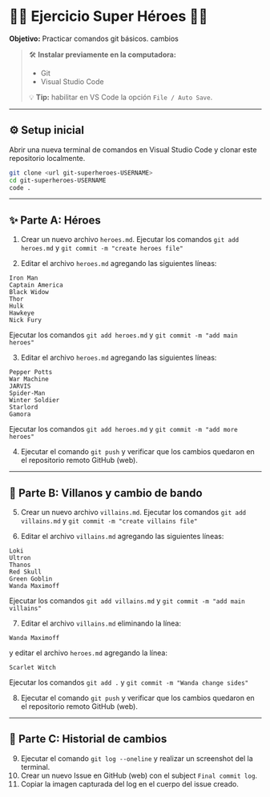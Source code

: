 # 🦸‍♂️ Ejercicio Super Héroes 🦸‍♀️

**Objetivo:** Practicar comandos git básicos.
cambios
> 🛠️ **Instalar previamente en la computadora:**
> + Git
> + Visual Studio Code
>
> 💡 **Tip:** habilitar en VS Code la opción `File / Auto Save`.

-----

## ⚙️ Setup inicial

Abrir una nueva terminal de comandos en Visual Studio Code y clonar este repositorio localmente.

```bash
git clone <url git-superheroes-USERNAME>
cd git-superheroes-USERNAME
code .
```
-----

## ✨ Parte A: Héroes

1. Crear un nuevo archivo `heroes.md`.
Ejecutar los comandos `git add heroes.md` y `git commit -m "create heroes file"`

2. Editar el archivo `heroes.md` agregando las siguientes líneas:
```
Iron Man
Captain America
Black Widow
Thor
Hulk
Hawkeye
Nick Fury
```
Ejecutar los comandos `git add heroes.md` y `git commit -m "add main heroes"`

3. Editar el archivo `heroes.md` agregando las siguientes líneas:
```
Pepper Potts
War Machine
JARVIS
Spider-Man
Winter Soldier
Starlord
Gamora
```
Ejecutar los comandos `git add heroes.md` y `git commit -m "add more heroes"`

4. Ejecutar el comando `git push` y verificar que los cambios quedaron en el repositorio remoto GitHub (web).

-----

## 🦹 Parte B: Villanos y cambio de bando

5. Crear un nuevo archivo `villains.md`.
Ejecutar los comandos `git add villains.md` y `git commit -m "create villains file"`

6. Editar el archivo `villains.md` agregando las siguientes líneas:
```
Loki
Ultron
Thanos
Red Skull
Green Goblin
Wanda Maximoff
```
Ejecutar los comandos `git add villains.md` y `git commit -m "add main villains"`

7. Editar el archivo `villains.md` eliminando la línea:
```
Wanda Maximoff
```
y editar el archivo `heroes.md` agregando la línea:
```
Scarlet Witch
```
Ejecutar los comandos `git add .` y `git commit -m "Wanda change sides"`

8. Ejecutar el comando `git push` y verificar que los cambios quedaron en el repositorio remoto GitHub (web).

-----

## 📜 Parte C: Historial de cambios

9. Ejecutar el comando `git log --oneline` y realizar un screenshot del la terminal.
10. Crear un nuevo Issue en GitHub (web) con el subject `Final commit log`.
11. Copiar la imagen capturada del log en el cuerpo del issue creado.
